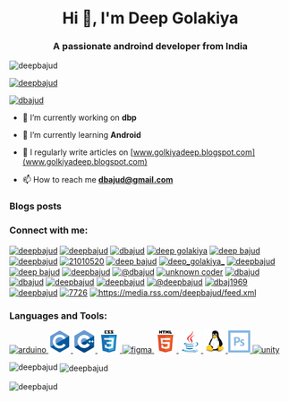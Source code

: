 <h1 align="center">Hi 👋, I'm Deep Golakiya</h1>
<h3 align="center">A passionate androind developer from India</h3>

<p align="left"> <img src="https://komarev.com/ghpvc/?username=deepbajud&label=Profile%20views&color=0e75b6&style=flat" alt="deepbajud" /> </p>

<p align="left"> <a href="https://github.com/ryo-ma/github-profile-trophy"><img src="https://github-profile-trophy.vercel.app/?username=deepbajud" alt="deepbajud" /></a> </p>

<p align="left"> <a href="https://twitter.com/dbajud" target="blank"><img src="https://img.shields.io/twitter/follow/dbajud?logo=twitter&style=for-the-badge" alt="dbajud" /></a> </p>

- 🔭 I’m currently working on **dbp**

- 🌱 I’m currently learning **Android**

- 📝 I regularly write articles on [www.golkiyadeep.blogspot.com](www.golkiyadeep.blogspot.com)

- 📫 How to reach me **dbajud@gmail.com**

### Blogs posts
<!-- BLOG-POST-LIST:START -->
<!-- BLOG-POST-LIST:END -->

<h3 align="left">Connect with me:</h3>
<p align="left">
<a href="https://codepen.io/deepbajud" target="blank"><img align="center" src="https://raw.githubusercontent.com/rahuldkjain/github-profile-readme-generator/master/src/images/icons/Social/codepen.svg" alt="deepbajud" height="30" width="40" /></a>
<a href="https://dev.to/deepbajud" target="blank"><img align="center" src="https://raw.githubusercontent.com/rahuldkjain/github-profile-readme-generator/master/src/images/icons/Social/devto.svg" alt="deepbajud" height="30" width="40" /></a>
<a href="https://twitter.com/dbajud" target="blank"><img align="center" src="https://raw.githubusercontent.com/rahuldkjain/github-profile-readme-generator/master/src/images/icons/Social/twitter.svg" alt="dbajud" height="30" width="40" /></a>
<a href="https://linkedin.com/in/deep golakiya" target="blank"><img align="center" src="https://raw.githubusercontent.com/rahuldkjain/github-profile-readme-generator/master/src/images/icons/Social/linked-in-alt.svg" alt="deep golakiya" height="30" width="40" /></a>
<a href="https://stackoverflow.com/users/deep bajud" target="blank"><img align="center" src="https://raw.githubusercontent.com/rahuldkjain/github-profile-readme-generator/master/src/images/icons/Social/stack-overflow.svg" alt="deep bajud" height="30" width="40" /></a>
<a href="https://codesandbox.com/deepbajud" target="blank"><img align="center" src="https://raw.githubusercontent.com/rahuldkjain/github-profile-readme-generator/master/src/images/icons/Social/codesandbox.svg" alt="deepbajud" height="30" width="40" /></a>
<a href="https://kaggle.com/21010520" target="blank"><img align="center" src="https://raw.githubusercontent.com/rahuldkjain/github-profile-readme-generator/master/src/images/icons/Social/kaggle.svg" alt="21010520" height="30" width="40" /></a>
<a href="https://fb.com/deep bajud" target="blank"><img align="center" src="https://raw.githubusercontent.com/rahuldkjain/github-profile-readme-generator/master/src/images/icons/Social/facebook.svg" alt="deep bajud" height="30" width="40" /></a>
<a href="https://instagram.com/deep_golakiya_" target="blank"><img align="center" src="https://raw.githubusercontent.com/rahuldkjain/github-profile-readme-generator/master/src/images/icons/Social/instagram.svg" alt="deep_golakiya_" height="30" width="40" /></a>
<a href="https://dribbble.com/deepbajud" target="blank"><img align="center" src="https://raw.githubusercontent.com/rahuldkjain/github-profile-readme-generator/master/src/images/icons/Social/dribbble.svg" alt="deepbajud" height="30" width="40" /></a>
<a href="https://www.behance.net/deep bajud" target="blank"><img align="center" src="https://raw.githubusercontent.com/rahuldkjain/github-profile-readme-generator/master/src/images/icons/Social/behance.svg" alt="deep bajud" height="30" width="40" /></a>
<a href="https://hashnode.com/deepbajud" target="blank"><img align="center" src="https://raw.githubusercontent.com/rahuldkjain/github-profile-readme-generator/master/src/images/icons/Social/hashnode.svg" alt="deepbajud" height="30" width="40" /></a>
<a href="https://medium.com/@dbajud" target="blank"><img align="center" src="https://raw.githubusercontent.com/rahuldkjain/github-profile-readme-generator/master/src/images/icons/Social/medium.svg" alt="@dbajud" height="30" width="40" /></a>
<a href="https://www.youtube.com/c/unknown coder" target="blank"><img align="center" src="https://raw.githubusercontent.com/rahuldkjain/github-profile-readme-generator/master/src/images/icons/Social/youtube.svg" alt="unknown coder" height="30" width="40" /></a>
<a href="https://www.codechef.com/users/dbajud" target="blank"><img align="center" src="https://cdn.jsdelivr.net/npm/simple-icons@3.1.0/icons/codechef.svg" alt="dbajud" height="30" width="40" /></a>
<a href="https://www.hackerrank.com/dbajud" target="blank"><img align="center" src="https://raw.githubusercontent.com/rahuldkjain/github-profile-readme-generator/master/src/images/icons/Social/hackerrank.svg" alt="dbajud" height="30" width="40" /></a>
<a href="https://codeforces.com/profile/deepbajud" target="blank"><img align="center" src="https://raw.githubusercontent.com/rahuldkjain/github-profile-readme-generator/master/src/images/icons/Social/codeforces.svg" alt="deepbajud" height="30" width="40" /></a>
<a href="https://www.leetcode.com/deepbajud" target="blank"><img align="center" src="https://raw.githubusercontent.com/rahuldkjain/github-profile-readme-generator/master/src/images/icons/Social/leet-code.svg" alt="deepbajud" height="30" width="40" /></a>
<a href="https://www.hackerearth.com/@deepbajud" target="blank"><img align="center" src="https://raw.githubusercontent.com/rahuldkjain/github-profile-readme-generator/master/src/images/icons/Social/hackerearth.svg" alt="@deepbajud" height="30" width="40" /></a>
<a href="https://auth.geeksforgeeks.org/user/dbaj1969" target="blank"><img align="center" src="https://raw.githubusercontent.com/rahuldkjain/github-profile-readme-generator/master/src/images/icons/Social/geeks-for-geeks.svg" alt="dbaj1969" height="30" width="40" /></a>
<a href="https://www.topcoder.com/members/deepbajud" target="blank"><img align="center" src="https://raw.githubusercontent.com/rahuldkjain/github-profile-readme-generator/master/src/images/icons/Social/topcoder.svg" alt="deepbajud" height="30" width="40" /></a>
<a href="https://discord.gg/7726" target="blank"><img align="center" src="https://raw.githubusercontent.com/rahuldkjain/github-profile-readme-generator/master/src/images/icons/Social/discord.svg" alt="7726" height="30" width="40" /></a>
<a href="/https://media.rss.com/deepbajud/feed.xml" target="blank"><img align="center" src="https://raw.githubusercontent.com/rahuldkjain/github-profile-readme-generator/master/src/images/icons/Social/rss.svg" alt="https://media.rss.com/deepbajud/feed.xml" height="30" width="40" /></a>
</p>

<h3 align="left">Languages and Tools:</h3>
<p align="left"> <a href="https://www.arduino.cc/" target="_blank" rel="noreferrer"> <img src="https://cdn.worldvectorlogo.com/logos/arduino-1.svg" alt="arduino" width="40" height="40"/> </a> <a href="https://www.cprogramming.com/" target="_blank" rel="noreferrer"> <img src="https://raw.githubusercontent.com/devicons/devicon/master/icons/c/c-original.svg" alt="c" width="40" height="40"/> </a> <a href="https://www.w3schools.com/cpp/" target="_blank" rel="noreferrer"> <img src="https://raw.githubusercontent.com/devicons/devicon/master/icons/cplusplus/cplusplus-original.svg" alt="cplusplus" width="40" height="40"/> </a> <a href="https://www.w3schools.com/css/" target="_blank" rel="noreferrer"> <img src="https://raw.githubusercontent.com/devicons/devicon/master/icons/css3/css3-original-wordmark.svg" alt="css3" width="40" height="40"/> </a> <a href="https://www.figma.com/" target="_blank" rel="noreferrer"> <img src="https://www.vectorlogo.zone/logos/figma/figma-icon.svg" alt="figma" width="40" height="40"/> </a> <a href="https://www.w3.org/html/" target="_blank" rel="noreferrer"> <img src="https://raw.githubusercontent.com/devicons/devicon/master/icons/html5/html5-original-wordmark.svg" alt="html5" width="40" height="40"/> </a> <a href="https://www.java.com" target="_blank" rel="noreferrer"> <img src="https://raw.githubusercontent.com/devicons/devicon/master/icons/java/java-original.svg" alt="java" width="40" height="40"/> </a> <a href="https://www.linux.org/" target="_blank" rel="noreferrer"> <img src="https://raw.githubusercontent.com/devicons/devicon/master/icons/linux/linux-original.svg" alt="linux" width="40" height="40"/> </a> <a href="https://www.photoshop.com/en" target="_blank" rel="noreferrer"> <img src="https://raw.githubusercontent.com/devicons/devicon/master/icons/photoshop/photoshop-line.svg" alt="photoshop" width="40" height="40"/> </a> <a href="https://unity.com/" target="_blank" rel="noreferrer"> <img src="https://www.vectorlogo.zone/logos/unity3d/unity3d-icon.svg" alt="unity" width="40" height="40"/> </a> </p>

<p><img align="left" src="https://github-readme-stats.vercel.app/api/top-langs?username=deepbajud&show_icons=true&locale=en&layout=compact" alt="deepbajud" /></p>

<p>&nbsp;<img align="center" src="https://github-readme-stats.vercel.app/api?username=deepbajud&show_icons=true&locale=en" alt="deepbajud" /></p>

<p><img align="center" src="https://github-readme-streak-stats.herokuapp.com/?user=deepbajud&" alt="deepbajud" /></p>
